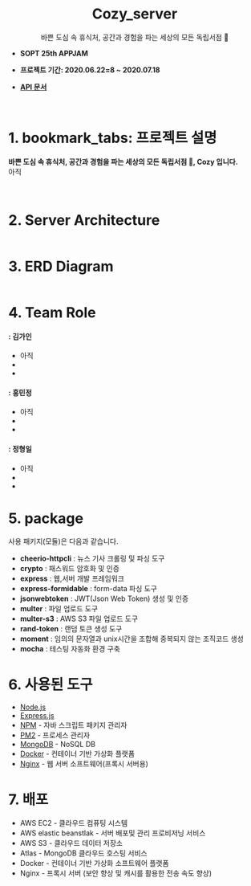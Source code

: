 <h1 align="center"> Cozy_server  </h1>


<p align="center">
  바쁜 도심 속 휴식처, 공간과 경험을 파는 세상의 모든 독립서점 🌱
</p>

* <b> SOPT 25th APPJAM
    
* 프로젝트 기간: 2020.06.22=8 ~ 2020.07.18

* [API 문서](https://github.com/OurCozy/cozy-server/wiki)</b>

<br>

# 1. bookmark_tabs: 프로젝트 설명

<b>바쁜 도심 속 휴식처, 공간과 경험을 파는 세상의 모든 독립서점 🌱, Cozy 입니다.</b>
<br>
아직
</br>

<br>

# 2. Server Architecture  
<div align="center" style="display:flex;">
	<img src="">
</div>


# 3. ERD Diagram  

<div align="center" style="display:flex;">
	<img src="">
</div>


# 4. Team Role

#### : 김가인

- 아직
-
-

#### : 홍민정

- 아직
-
-

#### : 정형일

- 아직
-
-

# 5. package

사용 패키지(모듈)은 다음과 같습니다.

- **cheerio-httpcli** : 뉴스 기사 크롤링 및 파싱 도구
- **crypto** : 패스워드 암호화 및 인증 
- **express** : 웹,서버 개발 프레임워크
- **express-formidable** : form-data 파싱 도구
- **jsonwebtoken** : JWT(Json Web Token) 생성 및 인증 
- **multer** : 파일 업로드 도구
- **multer-s3** : AWS S3 파일 업로드 도구
- **rand-token** : 랜덤 토큰 생성 도구
- **moment** : 임의의 문자열과 unix시간을 조합해 중복되지 않는 조직코드 생성
- **mocha** : 테스팅 자동화 환경 구축 

# 6. 사용된 도구

* [Node.js](https://nodejs.org/ko/)
* [Express.js](http://expressjs.com/ko/) 
* [NPM](https://rometools.github.io/rome/) - 자바 스크립트 패키지 관리자
* [PM2](http://pm2.keymetrics.io/) - 프로세스 관리자
* [MongoDB](https://www.mongodb.com/) - NoSQL DB
* [Docker](https://www.docker.com/) - 컨테이너 기반 가상화 플랫폼
* [Nginx](https://www.nginx.com/) - 웹 서버 소프트웨어(프록시 서버용)


# 7. 배포

* AWS EC2 - 클라우드 컴퓨팅 시스템
* AWS elastic beanstlak - 서버 배포및 관리 프로비저닝 서비스
* AWS S3 - 클라우드 데이터 저장소
* Atlas - MongoDB 클라우드 호스팅 서비스
* Docker - 컨테이너 기반 가상화 소프트웨어 플랫폼
* Nginx - 프록시 서버 (보안 향상 및 캐시를 활용한 전송 속도 향상)

